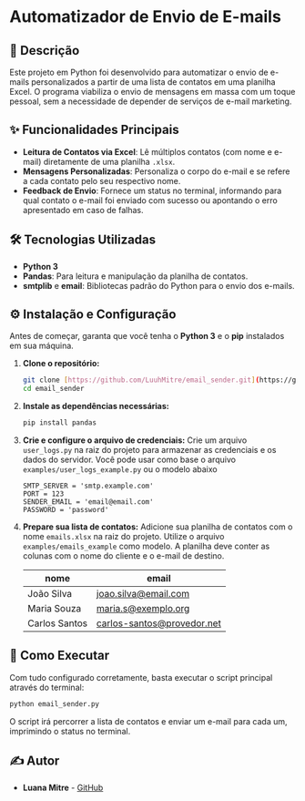 # Automatizador de Envio de E-mails



## 📄 Descrição

Este projeto em Python foi desenvolvido para automatizar o envio de e-mails personalizados a partir de uma lista de contatos em uma planilha Excel. O programa viabiliza o envio de mensagens em massa com um toque pessoal, sem a necessidade de depender de serviços de e-mail marketing.

## ✨ Funcionalidades Principais

- **Leitura de Contatos via Excel**: Lê múltiplos contatos (com nome e e-mail) diretamente de uma planilha `.xlsx`.
- **Mensagens Personalizadas**: Personaliza o corpo do e-mail e se refere a cada contato pelo seu respectivo nome.
- **Feedback de Envio**: Fornece um status no terminal, informando para qual contato o e-mail foi enviado com sucesso ou apontando o erro apresentado em caso de falhas.

## 🛠️ Tecnologias Utilizadas

- **Python 3**
- **Pandas**: Para leitura e manipulação da planilha de contatos.
- **smtplib** e **email**: Bibliotecas padrão do Python para o envio dos e-mails.

## ⚙️ Instalação e Configuração

Antes de começar, garanta que você tenha o **Python 3** e o **pip** instalados em sua máquina.

1.  **Clone o repositório:**
    ```bash
    git clone [https://github.com/LuuhMitre/email_sender.git](https://github.com/LuuhMitre/email_sender.git)
    cd email_sender
    ```

2.  **Instale as dependências necessárias:**
    ```bash
    pip install pandas 
    ```

3.  **Crie e configure o arquivo de credenciais:**
    Crie um arquivo `user_logs.py` na raiz do projeto para armazenar as credenciais e os dados do servidor. Você pode usar como base o arquivo `examples/user_logs_example.py` ou o modelo abaixo
    ```user_logs
    SMTP_SERVER = 'smtp.example.com'
    PORT = 123
    SENDER_EMAIL = 'email@email.com'
    PASSWORD = 'password'
    ```

4.  **Prepare sua lista de contatos:**
    Adicione sua planilha de contatos com o nome `emails.xlsx` na raiz do projeto. Utilize o arquivo `examples/emails_example` como modelo. A planilha deve conter as colunas com o nome do cliente e o e-mail de destino.


    | nome          | email                   |
    |---------------|-------------------------|
    | João Silva    | joao.silva@email.com    |
    | Maria Souza   | maria.s@exemplo.org     |
    | Carlos Santos | carlos-santos@provedor.net|


## 🚀 Como Executar

Com tudo configurado corretamente, basta executar o script principal através do terminal:

```bash
python email_sender.py
```

O script irá percorrer a lista de contatos e enviar um e-mail para cada um, imprimindo o status no terminal.


## ✍️ Autor

* **Luana Mitre** - [GitHub](https://github.com/LuuhMitre)